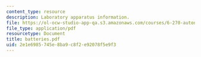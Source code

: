 ```yaml
---
content_type: resource
description: Laboratory apparatus information.
file: https://ol-ocw-studio-app-qa.s3.amazonaws.com/courses/6-270-autonomous-robot-design-competition-january-iap-2005/2e1e6985745e8ba9c8f2e92078f5e9f3_batteries.pdf
file_type: application/pdf
resourcetype: Document
title: batteries.pdf
uid: 2e1e6985-745e-8ba9-c8f2-e92078f5e9f3
---
```

